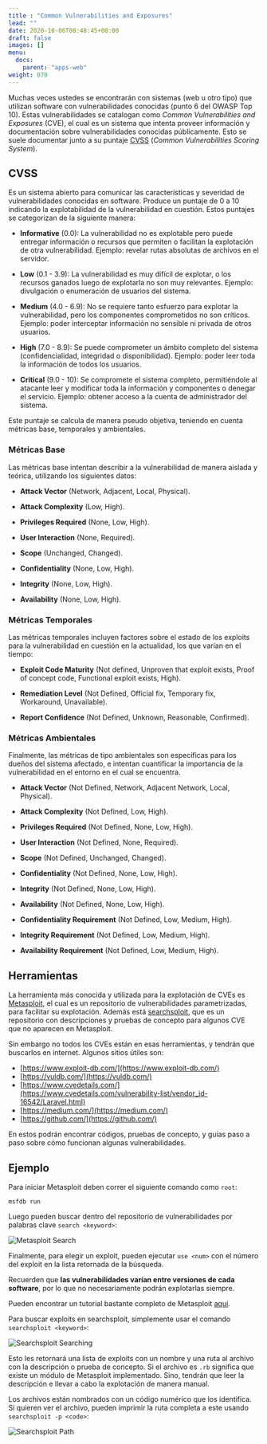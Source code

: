 ```yaml
---
title : "Common Vulnerabilities and Exposures"
lead: ""
date: 2020-10-06T08:48:45+00:00
draft: false
images: []
menu:
  docs:
    parent: "apps-web"
weight: 070
---
```


Muchas veces ustedes se encontrarán con sistemas (web u otro tipo) que utilizan software con vulnerabilidades
conocidas (punto 6 del OWASP Top 10). Estas vulnerabilidades se catalogan como _Common Vulnerabilities and
Exposures_ (CVE), el cual es un sistema que intenta proveer información y documentación sobre
vulnerabilidades conocidas públicamente. Esto se suele documentar junto a su puntaje
[CVSS](https://www.first.org/cvss/v3.1/specification-document) (_Common Vulnerabilities Scoring System_).

## CVSS

Es un sistema abierto para comunicar las características y severidad de vulnerabilidades conocidas en software.
Produce un puntaje de 0 a 10 indicando la explotabilidad de la vulnerabilidad en cuestión.
Estos puntajes se categorizan de la siguiente manera:

* **Informative** (0.0): La vulnerabilidad no es explotable pero puede entregar información o recursos que
permiten o facilitan la explotación de otra vulnerabilidad. Ejemplo: revelar rutas absolutas de archivos
  en el servidor.

* **Low** (0.1 - 3.9): La vulnerabilidad es muy difícil de explotar, o los recursos ganados luego de explotarla
no son muy relevantes. Ejemplo: divulgación o enumeración de usuarios del sistema.

* **Medium** (4.0 - 6.9): No se requiere tanto esfuerzo para explotar la vulnerabilidad, pero los componentes
comprometidos no son críticos. Ejemplo: poder interceptar información no sensible ni privada de otros usuarios.

* **High** (7.0 - 8.9): Se puede comprometer un ámbito completo del sistema (confidencialidad, integridad
  o disponibilidad). Ejemplo: poder leer toda la información de todos los usuarios.

* **Critical** (9.0 - 10): Se compromete el sistema completo, permitiéndole al atacante leer y modificar
toda la información y componentes o denegar el servicio. Ejemplo: obtener acceso a la cuenta de administrador
  del sistema.

Este puntaje se calcula de manera pseudo objetiva, teniendo en cuenta métricas base, temporales y
ambientales.

### Métricas Base

Las métricas base intentan describir a la vulnerabilidad de manera aislada y teórica,
utilizando los siguientes datos:

* **Attack Vector** (Network, Adjacent, Local, Physical).

* **Attack Complexity** (Low, High).

* **Privileges Required** (None, Low, High).

* **User Interaction** (None, Required).

* **Scope** (Unchanged, Changed).

* **Confidentiality** (None, Low, High).

* **Integrity** (None, Low, High).

* **Availability** (None, Low, High).

### Métricas Temporales

Las métricas temporales incluyen factores sobre el estado de los exploits para la vulnerabilidad en cuestión
en la actualidad, los que varían en el tiempo:

* **Exploit Code Maturity** (Not defined, Unproven that exploit exists, Proof of concept code,
  Functional exploit exists, High).

* **Remediation Level** (Not Defined, Official fix, Temporary fix, Workaround, Unavailable).

* **Report Confidence** (Not Defined, Unknown, Reasonable, Confirmed).

### Métricas Ambientales

Finalmente, las métricas de tipo ambientales son específicas para los dueños del sistema afectado, e intentan
cuantificar la importancia de la vulnerabilidad en el entorno en el cual se encuentra.

* **Attack Vector** (Not Defined, Network, Adjacent Network, Local, Physical).

* **Attack Complexity** (Not Defined, Low, High).

* **Privileges Required** (Not Defined, None, Low, High).

* **User Interaction** (Not Defined, None, Required).

* **Scope** (Not Defined, Unchanged, Changed).

* **Confidentiality** (Not Defined, None, Low, High).

* **Integrity** (Not Defined, None, Low, High).

* **Availability** (Not Defined, None, Low, High).

* **Confidentiality Requirement** (Not Defined, Low, Medium, High).

* **Integrity Requirement** (Not Defined, Low, Medium, High).

* **Availability Requirement** (Not Defined, Low, Medium, High).

## Herramientas

La herramienta más conocida y utilizada para la explotación de CVEs es [Metasploit](https://github.com/rapid7/metasploit-framework),
el cual es un repositorio de vulnerabilidades parametrizadas, para facilitar su explotación.
Además está [searchsploit](https://www.exploit-db.com/searchsploit), que es un repositorio con descripciones
y pruebas de concepto para algunos CVE que no aparecen en Metasploit.

Sin embargo no todos los CVEs están en esas herramientas, y tendrán que buscarlos en internet.
Algunos sitios útiles son:
* [https://www.exploit-db.com/](https://www.exploit-db.com/)
* [https://vuldb.com/](https://vuldb.com/)
* [https://www.cvedetails.com/](https://www.cvedetails.com/vulnerability-list/vendor_id-16542/Laravel.html)
* [https://medium.com/](https://medium.com/)
* [https://github.com/](https://github.com/)

En estos podrán encontrar códigos, pruebas de concepto, y guías paso a paso sobre cómo funcionan algunas
vulnerabilidades.

## Ejemplo

Para iniciar Metasploit deben correr el siguiente comando como `root`:

    msfdb run

Luego pueden buscar dentro del repositorio de vulnerabilidades por palabras clave `search <keyword>`:

![Metasploit Search](../metasploit-search.png)

Finalmente, para elegir un exploit, pueden ejecutar `use <num>` con el número del exploit en la lista retornada
de la búsqueda.

Recuerden que **las vulnerabilidades varían entre versiones de cada software**, por lo que no necesariamente
podrán explotarlas siempre.

Pueden encontrar un tutorial bastante completo de Metasploit
[aquí](https://www.tutorialspoint.com/metasploit/index.htm).

Para buscar exploits en searchsploit, simplemente usar el comando `searchsploit <keyword>`:

![Searchsploit Searching](../searchsploit-searching.png)

Esto les retornará una lista de exploits con un nombre y una ruta al archivo con la descripción o prueba de concepto.
Si el archivo es `.rb` significa que existe un módulo de Metasploit implementado. Sino, tendrán que leer la
descripción e llevar a cabo la explotación de manera manual.

Los archivos están nombrados con un código numérico que los identifica. Si quieren ver el archivo,
pueden imprimir la ruta completa a este usando `searchsploit -p <code>`:

![Searchsploit Path](../searchsploit-path.png)
